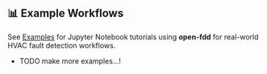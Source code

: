 ## 📊 Example Workflows

See [Examples](examples.md) for Jupyter Notebook tutorials using **open-fdd** for real-world HVAC fault detection workflows.

* TODO make more examples...!